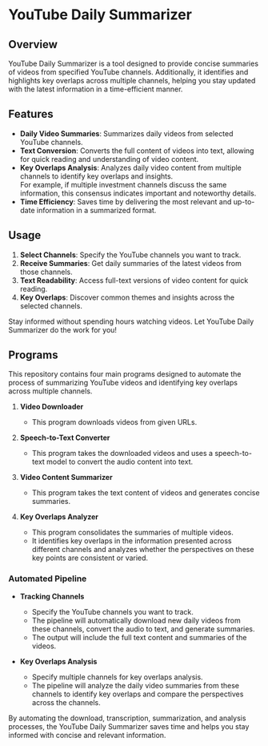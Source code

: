 # YouTube Daily Summarizer

## Overview

YouTube Daily Summarizer is a tool designed to provide concise summaries of videos from specified YouTube channels. Additionally, it identifies and highlights key overlaps across multiple channels, helping you stay updated with the latest information in a time-efficient manner.

## Features

- **Daily Video Summaries**: Summarizes daily videos from selected YouTube channels.
- **Text Conversion**: Converts the full content of videos into text, allowing for quick reading and understanding of video content.
- **Key Overlaps Analysis**: Analyzes daily video content from multiple channels to identify key overlaps and insights.  
  For example, if multiple investment channels discuss the same information, this consensus indicates important and noteworthy details.
- **Time Efficiency**: Saves time by delivering the most relevant and up-to-date information in a summarized format.

## Usage

1. **Select Channels**: Specify the YouTube channels you want to track.
2. **Receive Summaries**: Get daily summaries of the latest videos from those channels.
3. **Text Readability**: Access full-text versions of video content for quick reading.
4. **Key Overlaps**: Discover common themes and insights across the selected channels.

Stay informed without spending hours watching videos. Let YouTube Daily Summarizer do the work for you!


## Programs
This repository contains four main programs designed to automate the process of summarizing YouTube videos and identifying key overlaps across multiple channels.



1. **Video Downloader**
   - This program downloads videos from given URLs.

2. **Speech-to-Text Converter**
   - This program takes the downloaded videos and uses a speech-to-text model to convert the audio content into text.

3. **Video Content Summarizer**
   - This program takes the text content of videos and generates concise summaries.

4. **Key Overlaps Analyzer**
   - This program consolidates the summaries of multiple videos.
   - It identifies key overlaps in the information presented across different channels and analyzes whether the perspectives on these key points are consistent or varied.


### Automated Pipeline

- **Tracking Channels**
  - Specify the YouTube channels you want to track.
  - The pipeline will automatically download new daily videos from these channels, convert the audio to text, and generate summaries.
  - The output will include the full text content and summaries of the videos.

- **Key Overlaps Analysis**
  - Specify multiple channels for key overlaps analysis.
  - The pipeline will analyze the daily video summaries from these channels to identify key overlaps and compare the perspectives across the channels.

By automating the download, transcription, summarization, and analysis processes, the YouTube Daily Summarizer saves time and helps you stay informed with concise and relevant information.
